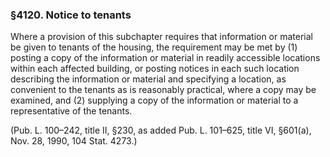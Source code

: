 ### §4120. Notice to tenants ###

Where a provision of this subchapter requires that information or material be given to tenants of the housing, the requirement may be met by (1) posting a copy of the information or material in readily accessible locations within each affected building, or posting notices in each such location describing the information or material and specifying a location, as convenient to the tenants as is reasonably practical, where a copy may be examined, and (2) supplying a copy of the information or material to a representative of the tenants.

(Pub. L. 100–242, title II, §230, as added Pub. L. 101–625, title VI, §601(a), Nov. 28, 1990, 104 Stat. 4273.)
